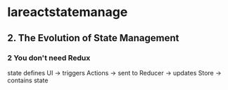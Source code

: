 # lareactstatemanage                                             

## 2. The Evolution of State Management
### 2 You don't need Redux
state defines UI -> triggers Actions -> sent to Reducer -> updates Store -> contains state
